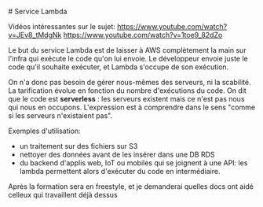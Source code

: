 # Service Lambda

Vidéos intéressantes sur le sujet:
<https://www.youtube.com/watch?v=JEv8_tMdgNk>
<https://www.youtube.com/watch?v=1toe9_82dZo>

Le but du service Lambda est de laisser à AWS complètement la main sur l'infra qui exécute le code qu'on lui envoie.
Le développeur envoie juste le code qu'il souhaite exécuter, et Lambda s'occupe de son exécution.

On n'a donc pas besoin de gérer nous-mêmes des serveurs, ni la scabilité. La tarification évolue en fonction du nombre d'exécutions du code.
On dit que le code est **serverless** : les serveurs existent mais ce n'est pas nous qui nous en occupons. L'expression est à comprendre dans le sens "comme si les serveurs n'existaient pas".

Exemples d'utilisation:

- un traitement sur des fichiers sur S3
- nettoyer des données avant de les insérer dans une DB RDS
- du backend d'applis web, IoT ou mobiles qui se joignent à une API: les lambda permettent alors d'exécuter du code en intermédiaire.

Après la formation sera en freestyle, et je demanderai quelles docs ont aidé celleux qui travaillent déjà dessus